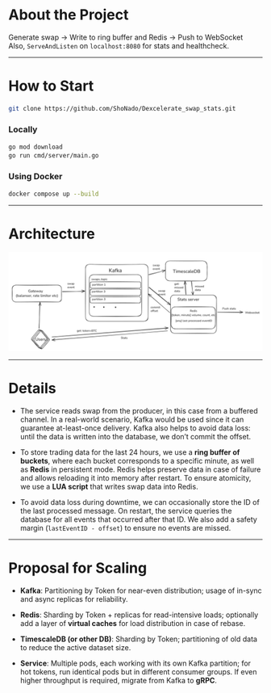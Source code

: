 # About the Project
Generate swap -> Write to ring buffer and Redis -> Push to WebSocket  
Also, `ServeAndListen` on `localhost:8080` for stats and healthcheck.

---

# How to Start
```bash
git clone https://github.com/ShoNado/Dexcelerate_swap_stats.git
```

### Locally

```bash
go mod download
go run cmd/server/main.go
```
### Using Docker
```bash
docker compose up --build
```
---

# Architecture

![img.png](img.png)

---

# Details

* The service reads swap from the producer, in this case from a buffered channel.
  In a real-world scenario, Kafka would be used since it can guarantee at-least-once delivery.
  Kafka also helps to avoid data loss: until the data is written into the database, we don’t commit the offset.

* To store trading data for the last 24 hours, we use a **ring buffer of buckets**,
  where each bucket corresponds to a specific minute, as well as **Redis** in persistent mode.
  Redis helps preserve data in case of failure and allows reloading it into memory after restart.
  To ensure atomicity, we use a **LUA script** that writes swap data into Redis.

* To avoid data loss during downtime, we can occasionally store the ID of the last processed message.
  On restart, the service queries the database for all events that occurred after that ID.
  We also add a safety margin (`lastEventID - offset`) to ensure no events are missed.

---

# Proposal for Scaling

* **Kafka**:
  Partitioning by Token for near-even distribution;
  usage of in-sync and async replicas for reliability.

* **Redis**:
  Sharding by Token + replicas for read-intensive loads;
  optionally add a layer of **virtual caches** for load distribution in case of rebase.

* **TimescaleDB (or other DB)**:
  Sharding by Token;
  partitioning of old data to reduce the active dataset size.

* **Service**:
  Multiple pods, each working with its own Kafka partition;
  for hot tokens, run identical pods but in different consumer groups.
  If even higher throughput is required, migrate from Kafka to **gRPC**.

